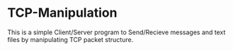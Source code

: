 # TCP-Manipulation
This is a simple Client/Server program to Send/Recieve messages and text files by manipulating TCP packet structure.
